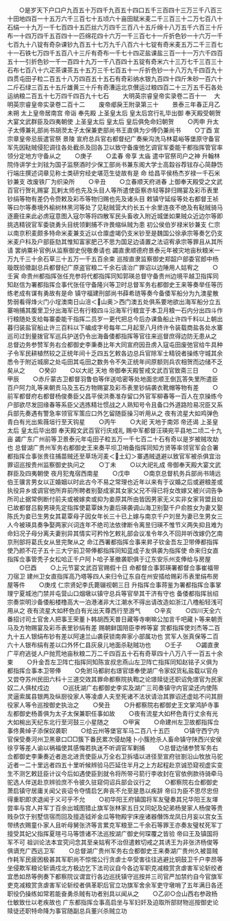 <!-- { "loadSidebar": true } -->
　　○是岁天下户口户九百五十万四千九百五十四口五千三百四十三万三千八百三十田地四百一十五万六千三百七十五顷六十亩田赋米麦二千三百三十二万七百八十石绢一十九万一千七百四十五匹丝六万四千三百八十五斤绵十八万五千六百三十斤布一十四万四千五百四十一匹绵花四十六万一千三百七十一斤折色钞一十六万一千七百九十八锭有奇杂课钞九百五十七万九千八百六十七锭有奇米麦五万二千三百七十一石铁七万四千五百八十三斤有奇布一千七十四疋盐课盐三百一十一万六千四百五十一引折色钞一千一百四十九万一千八百四十五锭有奇米六十三万七千三百三十石布七百八十六疋茶课茶五十五万三千七百五十一斤折色钞一十八万九千四百九十四贯屯田子粒二百五十八万四百五十五石有奇彩纳水银九百四十四斤朱砂一百六十二斤石绿三百五十五斤雄黄三十斤有奇漕运北京儧运过粮四百二十三万五千石各处运纳粮二百五十七万四千四百九十七石
　　大明英宗睿皇帝实录卷二百十一
　大明英宗睿皇帝实录卷二百十二
　　废帝郕戾王附录第三十
　　景泰三年春正月乙未朔  太上皇帝居南宫  帝诣  奉先殿  上圣皇太后  皇太后宫行礼毕出御  奉天殿受朝贺大宴文武群臣及四夷朝使  上圣皇太后  皇太后  皇后俱免命妇朝贺
　　○丙申  升太子太傅兼礼部尚书胡濙太子太保兼吏部尚书王直俱为少傅仍兼尚书
　　○丁酉  宣宗章皇帝忌辰遣官祭  景陵  宣府总兵官右都督纪广奏柴沟洗马林葛峪等堡原守备官军先因鞑贼侵犯调往各处截杀及回各卫以致守备废弛乞调官军委能干都指挥管官率领分定地方守备从之
　　○庚子
　　○孟春  帝享  太庙  遣中官祭司户之神  升翰林院侍讲学士刘铉为国子监祭酒时少保工部尚书兼东阁大学士高縠谷荐铉存心简静饬行端庄撰述词章见称士类研穷经史堪范生徒故有是  命  给昌平侯杨杰岁禄一千石米钞兼支  改废铁厂为织染所
　　○辛丑
　　○立春顺天府进春  上御奉天殿受之文武百官行贺礼赐宴  瓦剌太师也先及头目人等所遣使臣察赤轻等辞归赐宴及彩币表里钞绢等物有差仍令赍敕及彩币等物归赐也先及诸头目  敕镇守延绥等处右都督王祯等曰尔等奏境外榆树林黑河等处了见鞑贼营大约长五十余里连夜不绝及有鞑贼骑马逐鹿往来此必虏寇意图入寇尔等将四散军民头畜收入附近城堡如果贼众近边尔等即挑选精锐官军委骁勇头目统领剿捕不许畏缩纵贼为患  初公侯伯岁禄米钞兼支  仁宗以南京积麦颇多特命米麦兼支近以仓廪虚竭仍支米钞至是魏国公徐承宗等奏乞仍支米麦户科及户部臣劾其惟知富家肥己不思为国足边请置之法诏宥承宗等罪且从其所请  罢纳粟补官例从监察御史倪敬奏请也  蠲直隶顺德府景泰元年被灾地亩秋粮米一万九千三十余石草三十五万一千五百余束  巡按直隶监察御史郑韶户部委官郎中杨璇既验徵副总兵都督纪广原盗官粮二千余石请治广罪诏以边陲用人姑宥之
　　○壬寅  命贵州都指挥张任充参将代都指挥同知郭瑛总督守备贵州边境平越卫指挥同知赵信为署都指挥佥事代张任守备隆兴等卫时总督军务右都御史王来等奏举任等历练老成有谋有勇故有是命  镇守福建刑部尚书薛希琏等奏今备倭军船分为九澳星散势弱看得烽火门小埕澳南日山涪＜山奥＞西门澳五处俱系要地欲出海军船分立五寨哨捕其腹里卫分出海军已有行粮四斗沿海军行粮宜于本卫月粮一石内分出四斗作行粮随处支给每寨委能干指挥二员岁一更代把总今后办课鱼船止许四千料以上朝出暮归装盐官船止许三百料以下编成字号每年二月起至八月终许令装载商盐各处水寨巡司过到量拨官军巡兵护送仍令出海备倭都指挥等官往来巡督庶得边防无患从之  总督边务参赞军务右佥都御史李秉奏比年大同宣府因丑虏入寇屯田废弛官给牛具种子令军民耕植然较之正统年间十乏四五乞敕各边总兵官除军士精锐者操练守城其余悉令于附近城廓之处屯田其屯田之数务令不失正统年间原额则兵农相贺而边储不乏矣从之
　　○癸卯
　　○以大祀  天地  帝御奉天殿誓戒文武百官致斋三日
　　○甲辰
　　○赤斤蒙古卫都督羽鲁伯等伴送哈密等处地面忠顺王倒瓦答失里所遣臣百户阿力癿等来朝贡马及玉石方物赐宴及彩币表里钞绢袭衣靴帽等物有差
　　○前军都督府右都督杨俊奏臣父昌平侯洪奏准存留口外官军柳春等一百人在京操练今户部欲尽发回缘春等系臣父选拣精壮惯战之人熟知号令且备口外道路险易况臣又系兵部先奏遇有警急率领官军策应口外乞留随臣操习听用从之  夜有流星大如鸡弹色青白有光出紫薇垣行至天钩星
　　○丙午
　　○大祀  天地于南郊  帝还谒  上圣皇太后  皇太后毕出御  奉天殿文武百官行庆成礼  赐中军都督汪瑛宛平县地二顷二十九亩  蠲广东广州前等卫景泰元年屯田子粒五万一千七百二十石有奇以是岁被贼攻劫也  总督湖广贵州军务右都御史王来奏平坝卫哨备指挥同知方贤等率领官军会合署都指挥佥事张贵往捕苗贼还至草场河麦＜土幻＞寨遇贼退避以致官军被杀俱宜治罪诏巡按贵州监察御史执问之
　　○丁未
　　○以大祀礼成  帝御奉天殿大宴文武群臣及四夷朝使  夜月犯鬼宿西南星
　　○戊申
　　○南京总督机务兵部尚书靖远伯王骥言男女以正婚姻以时此古今不易之常理也近年以来有于议婚之后或避粮差或执役异乡或调官他所弃前所聘者别娶成家其女家父兄不得已将女改嫁又被兴词告争所司止据常例断付前夫或被嫁卖或抑为妾原其所由皆因男家无义实非女家背盟且如已故都督吕毅男瑛先定指挥使葛覃妹为妻后瑛袭调山海卫别娶千户俞胜女为妻又娶陈氏为妾已生男女其葛覃母子因女年长三十已上嫁与南京千户刘昱为妻已生男女三人今被瑛具奏争娶两家兴词连年不绝司法依律断令离昱归瑛不惟节义两失抑且难为命妇况子母分离夫妻别异其情实可矜怜乞敕礼部会议准令年久不回并听改嫁仍乞南京刑部将葛氏女从昱完聚从之  命江西署都指挥佥事来昇子钦金吾左卫带俸都指挥使乃颜不花子五十三大宁前卫带俸都指挥同知蓝成子友俱袭为指挥使  命来归女直指挥佥事管秃子女松哈正千户阿卜哈子革撤袭职俱于辽东安乐州支俸给与房屋
　　○巳酉
　　○上元节宴文武百官赐假十日  命都督佥事郭瑛署都督佥事崔福带刀宿卫  建州卫女直指挥高乃塔等四人来归令辽东自在州安插给赐彩币表里绢布房屋等件
　　○庚戌  仁宗贤妃李氏薨辍视朝三日  升指挥佥事蒋鉴为署都指挥佥事掌理宁夏城池门禁并屯营山口烟墩以镇守总兵等官举其干济有守也  备倭都指挥翁绍宗奏崇明沙备倭船楼橹高大一泊港渚非大江潮水不得出请改造如浙江八橹船轻浅可用从之  夜有流星大如杯色白有光出天尊西行至游气
　　○辛亥
　　○四川天全六番招讨司土官舍人把事王荣董卜韩胡西天普日藏等寺喇嘛公加言千吧藏卜等来朝贡马及方物赐宴及彩币表里钞绢有差  赐朝鲜国陪臣李桦等宴  赏都指挥使刘杰等二百九十五人银绢布钞有差以阿速兰山袭获锁南奔家小部属功也  赏军人张真保等二百六十人银布绢有差以口外怀仁县灰泉儿地面杀鞑贼功也
　　○壬子
　　○蠲直隶广平府逃徙人户抛荒地亩秋粮二万二千四百五十石有奇草四十八万八千一百五十余束
　　○升金吾左卫阵亡指挥同知陈宣叔忠燕山左卫阵亡指挥同知赵铭子义俱为都指挥佥事本卫带俸
　　○免驸马都尉右璟官璟奉使湖广令家奴货私盐载以官舟又尝夺苏州民田六科十三道交效其罪命都察院执鞫之论璟赎徒还职诏免璟官为民家奴二人俱杖戍边
　　○巡抚湖广右都御史李实及湖广三司奏镇守内官梁还内使陈灵逼索属县银两及纵厨役家人等凌虐人夫至死诸不法状请治其罪诏还虚姑不问其厨役家人等令巡按御史执治之
　　○癸丑
　　○升都察院右都御史王文掌鸿胪寺事左都御史杨善俱为太子太保兼职任事如故
　　○夜有流星大如杯色青行丈余有光大如椀出天纪东北行至河鼓三小星随之
　　○甲寅
　　○命建州左卫故都指挥佥事佟黄绰子添保奴袭职
　　○给云州等堡官军马二百八十五匹
　　○镇守西宁内官保受奏河州卫黑章口□□簇下番民累次侵劫隆卜小簇抢杀人畜命镇守陕西兴安侯徐亨等差人谕以祸福使其感悔若执迷不听调官军剿捕
　　○总督边储参赞军务右佥都御史李秉奏近者迤北进贡使臣从万全右卫拆墙以进径至宣府驻劄沿山牧放马驼近者一二十里远者四五十里听候辨验马匹延住半月之上方起程赴京诚恐窥视虚实变生不测乞敕廷臣计议今后如遇使臣到就令将所带弓箭行李收封在官依例款待骑牵马驼选人伴送赴京辨验庶不令彼久驻窥伺诏兵部会议行之
　　○都察院右佥都御史萧启镇守居庸关闻父丧诏令夺情启乞奔丧不允至是恳以疾辞  帝曰为臣不思尽忠但得重职即求退闻于义可乎不允
　　○初华阳王府镇国将军友璧奏其兄华阳王友堚尝率与宫人并军丁百余出城图猎止旗军张林家五日又同妃及妃弟杨旻家人杨俊等贵贱杂饮于别墅信宿而回及擅造钺斧金瓜等物殿宇床座诸器僭饰龙凤日月妄以宫女玉带绣衣赐童仆家人且听母舅张济等言累克军粮至二千余石等罪王亦奏友璧杖死军丁擅受其妃父指挥夏瑄弓马等馈诸不法巡按湖广御史何琛覆之皆验  帝曰王及镇国将军不可  祖训论法本宜究问念其至亲姑宥不治但遣敕切戒之其诱王为非张济杨俊等俱谪充广西远卫军
　　○总督湖广贵州军务右佥都御史王来奏湖广贵州久被苗贼作耗军民疲困极甚其军职尚不惊惕公行贪虐士卒受害往往逃避比铜鼓卫千户李昂等坐侵欺军粮论斩谪戍北方极边乞下法司议自今各边军职克减粮赏贪虐害军论斩绞者宜悉如昂等例奏下都察院议谓宜行各边巡抚镇守巡按并三司官严加禁约自今官旗军吏克减粮赏贪虐害军论斩绞者俱革职后官立功旗军舍余军吏守墩哨了五年满日各还职役仍操练如常若能奋勇杀贼有功者别具以闻从之
　　○乙卯○佥山西右参政杨仕敏致仕以老疾故也  广东都指挥佥事高启坐与军妇奸及迫取所部财物巡按御史论赎徒还职特命降为事官随副总兵董兴杀贼立功
